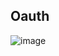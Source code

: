 ## Oauth

![image](https://user-images.githubusercontent.com/34837583/150627562-167a8e33-6165-4de5-9509-d476587b6655.png)

